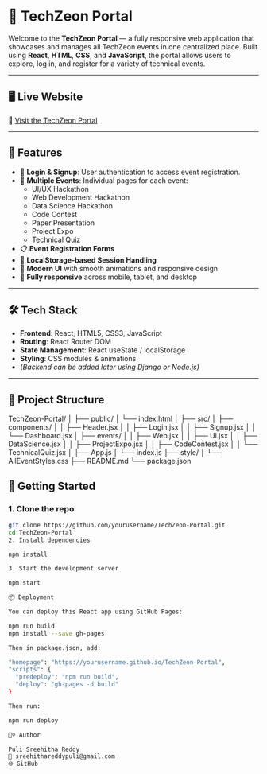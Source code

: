 # 🚀 TechZeon Portal

Welcome to the **TechZeon Portal** — a fully responsive web application that showcases and manages all TechZeon events in one centralized place. Built using **React**, **HTML**, **CSS**, and **JavaScript**, the portal allows users to explore, log in, and register for a variety of technical events.

---

## 🖥️ Live Website

🔗 [Visit the TechZeon Portal](https://sreehithareddypuli05/ReactApp)

---

## 📌 Features

- 🔐 **Login & Signup**: User authentication to access event registration.
- 🧠 **Multiple Events**: Individual pages for each event:
  - UI/UX Hackathon
  - Web Development Hackathon
  - Data Science Hackathon
  - Code Contest
  - Paper Presentation
  - Project Expo
  - Technical Quiz
- 📋 **Event Registration Forms**
- 💾 **LocalStorage-based Session Handling**
- 🎨 **Modern UI** with smooth animations and responsive design
- 📱 **Fully responsive** across mobile, tablet, and desktop

---

## 🛠️ Tech Stack

- **Frontend**: React, HTML5, CSS3, JavaScript
- **Routing**: React Router DOM
- **State Management**: React useState / localStorage
- **Styling**: CSS modules & animations
- *(Backend can be added later using Django or Node.js)*

---

## 📂 Project Structure
TechZeon-Portal/
│
├── public/
│ └── index.html
│
├── src/
│ ├── components/
│ │ ├── Header.jsx
│ │ ├── Login.jsx
│ │ ├── Signup.jsx
│ │ └── Dashboard.jsx
│ ├── events/
│ │ ├── Web.jsx
│ │ ├── Ui.jsx
│ │ ├── DataScience.jsx
│ │ ├── ProjectExpo.jsx
│ │ ├── CodeContest.jsx
│ │ └── TechnicalQuiz.jsx
│ ├── App.js
│ └── index.js
├── style/
│ └── AllEventStyles.css
├── README.md
└── package.json


## 🚀 Getting Started

### 1. Clone the repo
```bash
git clone https://github.com/yourusername/TechZeon-Portal.git
cd TechZeon-Portal
2. Install dependencies

npm install

3. Start the development server

npm start

📦 Deployment

You can deploy this React app using GitHub Pages:

npm run build
npm install --save gh-pages

Then in package.json, add:

"homepage": "https://yourusername.github.io/TechZeon-Portal",
"scripts": {
  "predeploy": "npm run build",
  "deploy": "gh-pages -d build"
}

Then run:

npm run deploy

🙋‍♀️ Author

Puli Sreehitha Reddy
📧 sreehithareddypuli@gmail.com
🌐 GitHub
